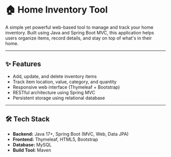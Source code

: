 # 🏠 Home Inventory Tool

A simple yet powerful web-based tool to manage and track your home inventory. Built using Java and Spring Boot MVC, this application helps users organize items, record details, and stay on top of what's in their home.

---

## ✨ Features

- Add, update, and delete inventory items
- Track item location, value, category, and quantity
- Responsive web interface (Thymeleaf + Bootstrap)
- RESTful architecture using Spring MVC
- Persistent storage using relational database

---

## 🛠️ Tech Stack

- **Backend:** Java 17+, Spring Boot (MVC, Web, Data JPA)
- **Frontend:** Thymeleaf, HTML5, Bootstrap
- **Database:** MySQL
- **Build Tool:** Maven


